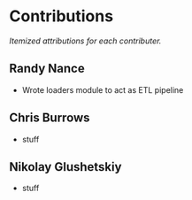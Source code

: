 # Contributions

*Itemized attributions for each contributer.*

## Randy Nance
- Wrote loaders module to act as ETL pipeline

## Chris Burrows
- stuff

## Nikolay Glushetskiy
- stuff

